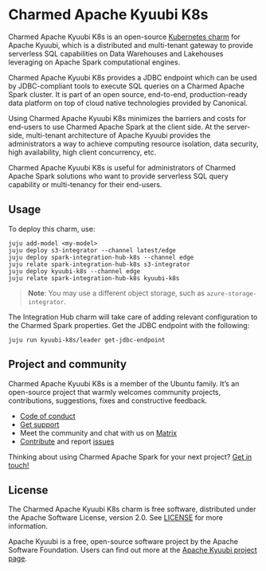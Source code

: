 # Charmed Apache Kyuubi K8s

Charmed Apache Kyuubi K8s is an open-source [Kubernetes charm](https://juju.is/docs/olm/charmed-operator) for Apache Kyuubi, which is a distributed and multi-tenant gateway to provide serverless SQL capabilities on Data Warehouses and Lakehouses leveraging on Apache Spark computational engines.

Charmed Apache Kyuubi K8s provides a JDBC endpoint which can be used by JDBC-compliant tools to execute SQL queries on a Charmed Apache Spark cluster. 
It is part of an open source, end-to-end, production-ready data platform on top of cloud native technologies provided by Canonical.

Using Charmed Apache Kyuubi K8s minimizes the barriers and costs for end-users to use Charmed Apache Spark at the client side. At the server-side, multi-tenant architecture of Apache Kyuubi provides the administrators a way to achieve computing resource isolation, data security, high availability, high client concurrency, etc.

Charmed Apache Kyuubi K8s is useful for administrators of Charmed Apache Spark solutions who want to provide serverless SQL query capability or multi-tenancy for their end-users.

<!--
# Navigation

SEE TEMPLATE
-->

## Usage

<!--TODO: Remove this entire section once we have a dedicated page-->

To deploy this charm, use:

```shell
juju add-model <my-model>
juju deploy s3-integrator --channel latest/edge
juju deploy spark-integration-hub-k8s --channel edge
juju relate spark-integration-hub-k8s s3-integrator
juju deploy kyuubi-k8s --channel edge
juju relate spark-integration-hub-k8s kyuubi-k8s
```

> **Note**: You may use a different object storage, such as `azure-storage-integrator`.

The Integration Hub charm will take care of adding relevant configuration to the
Charmed Spark properties.
Get the JDBC endpoint with the following:

```shell
juju run kyuubi-k8s/leader get-jdbc-endpoint
```

## Project and community

Charmed Apache Kyuubi K8s is a member of the Ubuntu family. It’s an open-source project that warmly welcomes community projects, contributions, suggestions, fixes and constructive feedback.

- [Code of conduct](https://ubuntu.com/community/code-of-conduct)
- [Get support](https://canonical.com/data)
- Meet the community and chat with us on [Matrix](https://matrix.to/#/#charmhub-data-platform:ubuntu.com)
- [Contribute](https://github.com/canonical/kyuubi-k8s-operator/blob/main/CONTRIBUTING.md) and report [issues](https://github.com/canonical/kyuubi-k8s-operator/issues/new)

Thinking about using Charmed Apache Spark for your next project? [Get in touch!](https://canonical.com/data)

## License

The Charmed Apache Kyuubi K8s charm is free software, distributed under the Apache Software License, version 2.0. See [LICENSE](https://github.com/canonical/kyuubi-k8s-operator/blob/main/LICENSE) for more information.

Apache Kyuubi is a free, open-source software project by the Apache Software Foundation. Users can find out more at the [Apache Kyuubi project page](https://kyuubi.apache.org/).
